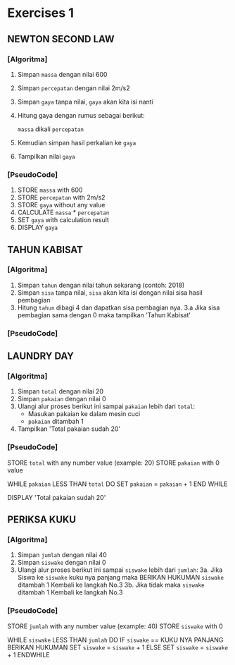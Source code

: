 # Exercises 1

## NEWTON SECOND LAW
   
### [Algoritma]
   
  1. Simpan `massa` dengan nilai 600
  2. Simpan `percepatan` dengan nilai 2m/s2
  3. Simpan `gaya` tanpa nilai, `gaya` akan kita isi nanti
  4. Hitung gaya dengan rumus sebagai berikut:

       `massa` dikali `percepatan`

  5. Kemudian simpan hasil perkalian ke `gaya`
  6. Tampilkan nilai `gaya`

### [PseudoCode]
  
  1. STORE `massa` with 600
  2. STORE `percepatan` with 2m/s2
  3. STORE `gaya` without any value
  4. CALCULATE `massa` * `percepatan`
  5. SET `gaya` with calculation result
  6. DISPLAY `gaya` 

## TAHUN KABISAT

### [Algoritma]

  1. Simpan `tahun` dengan nilai tahun sekarang (contoh: 2018)
  2. Simpan `sisa` tanpa nilai, `sisa` akan kita isi dengan nilai sisa hasil pembagian  
  3. Hitung `tahun` dibagi 4 dan dapatkan sisa pembagian nya.
     3.a Jika sisa pembagian sama dengan 0 maka tampilkan 'Tahun Kabisat'
  
### [PseudoCode]


## LAUNDRY DAY

### [Algoritma]

  1. Simpan `total` dengan nilai 20
  2. Simpan `pakaian` dengan nilai 0
  3. Ulangi alur proses berikut ini sampai `pakaian` lebih dari `total`:
     - Masukan pakaian ke dalam mesin cuci
     - `pakaian` ditambah 1
  4. Tampilkan 'Total pakaian sudah 20'

### [PseudoCode]

  STORE `total` with any number value (example: 20)
  STORE `pakaian` with 0 value
  
  WHILE `pakaian` LESS THAN `total` DO
    SET `pakaian` = `pakaian` + 1
  END WHILE

  DISPLAY 'Total pakaian sudah 20'

## PERIKSA KUKU

### [Algoritma]

  1. Simpan `jumlah` dengan nilai 40
  2. Simpan `siswake` dengan nilai 0
  3. Ulangi alur proses berikut ini sampai `siswake` lebih dari `jumlah`:
     3a. Jika Siswa ke `siswake` kuku nya panjang maka
           BERIKAN HUKUMAN
           `siswake` ditambah 1
           Kembali ke langkah No.3
     3b. Jika tidak maka
           `siswake` ditambah 1
           Kembali ke langkah No.3
  
### [PseudoCode]

  STORE `jumlah` with any number value (example: 40)
  STORE `siswake` with 0

  WHILE `siswake` LESS THAN `jumlah` DO
    IF `siswake` == KUKU NYA PANJANG
      BERIKAN HUKUMAN
      SET `siswake` = `siswake` + 1
    ELSE
      SET `siswake` = `siswake` + 1
  ENDWHILE
